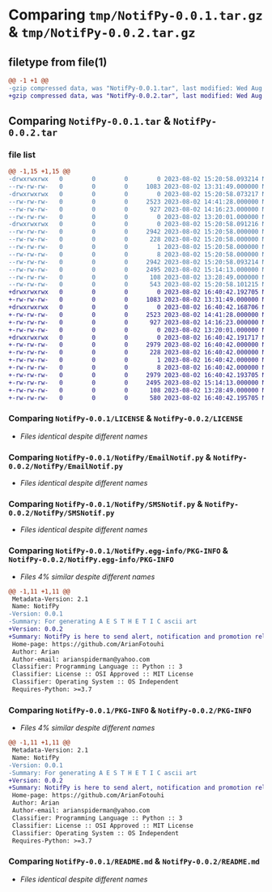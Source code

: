 # Comparing `tmp/NotifPy-0.0.1.tar.gz` & `tmp/NotifPy-0.0.2.tar.gz`

## filetype from file(1)

```diff
@@ -1 +1 @@
-gzip compressed data, was "NotifPy-0.0.1.tar", last modified: Wed Aug  2 15:20:58 2023, max compression
+gzip compressed data, was "NotifPy-0.0.2.tar", last modified: Wed Aug  2 16:40:42 2023, max compression
```

## Comparing `NotifPy-0.0.1.tar` & `NotifPy-0.0.2.tar`

### file list

```diff
@@ -1,15 +1,15 @@
-drwxrwxrwx   0        0        0        0 2023-08-02 15:20:58.093214 NotifPy-0.0.1/
--rw-rw-rw-   0        0        0     1083 2023-08-02 13:31:49.000000 NotifPy-0.0.1/LICENSE
-drwxrwxrwx   0        0        0        0 2023-08-02 15:20:58.073217 NotifPy-0.0.1/NotifPy/
--rw-rw-rw-   0        0        0     2523 2023-08-02 14:41:28.000000 NotifPy-0.0.1/NotifPy/EmailNotif.py
--rw-rw-rw-   0        0        0      927 2023-08-02 14:16:23.000000 NotifPy-0.0.1/NotifPy/SMSNotif.py
--rw-rw-rw-   0        0        0        0 2023-08-02 13:20:01.000000 NotifPy-0.0.1/NotifPy/__init__.py
-drwxrwxrwx   0        0        0        0 2023-08-02 15:20:58.091216 NotifPy-0.0.1/NotifPy.egg-info/
--rw-rw-rw-   0        0        0     2942 2023-08-02 15:20:58.000000 NotifPy-0.0.1/NotifPy.egg-info/PKG-INFO
--rw-rw-rw-   0        0        0      228 2023-08-02 15:20:58.000000 NotifPy-0.0.1/NotifPy.egg-info/SOURCES.txt
--rw-rw-rw-   0        0        0        1 2023-08-02 15:20:58.000000 NotifPy-0.0.1/NotifPy.egg-info/dependency_links.txt
--rw-rw-rw-   0        0        0        8 2023-08-02 15:20:58.000000 NotifPy-0.0.1/NotifPy.egg-info/top_level.txt
--rw-rw-rw-   0        0        0     2942 2023-08-02 15:20:58.093214 NotifPy-0.0.1/PKG-INFO
--rw-rw-rw-   0        0        0     2495 2023-08-02 15:14:13.000000 NotifPy-0.0.1/README.md
--rw-rw-rw-   0        0        0      108 2023-08-02 13:28:49.000000 NotifPy-0.0.1/pyproject.toml
--rw-rw-rw-   0        0        0      543 2023-08-02 15:20:58.101215 NotifPy-0.0.1/setup.cfg
+drwxrwxrwx   0        0        0        0 2023-08-02 16:40:42.192705 NotifPy-0.0.2/
+-rw-rw-rw-   0        0        0     1083 2023-08-02 13:31:49.000000 NotifPy-0.0.2/LICENSE
+drwxrwxrwx   0        0        0        0 2023-08-02 16:40:42.168706 NotifPy-0.0.2/NotifPy/
+-rw-rw-rw-   0        0        0     2523 2023-08-02 14:41:28.000000 NotifPy-0.0.2/NotifPy/EmailNotif.py
+-rw-rw-rw-   0        0        0      927 2023-08-02 14:16:23.000000 NotifPy-0.0.2/NotifPy/SMSNotif.py
+-rw-rw-rw-   0        0        0        0 2023-08-02 13:20:01.000000 NotifPy-0.0.2/NotifPy/__init__.py
+drwxrwxrwx   0        0        0        0 2023-08-02 16:40:42.191717 NotifPy-0.0.2/NotifPy.egg-info/
+-rw-rw-rw-   0        0        0     2979 2023-08-02 16:40:42.000000 NotifPy-0.0.2/NotifPy.egg-info/PKG-INFO
+-rw-rw-rw-   0        0        0      228 2023-08-02 16:40:42.000000 NotifPy-0.0.2/NotifPy.egg-info/SOURCES.txt
+-rw-rw-rw-   0        0        0        1 2023-08-02 16:40:42.000000 NotifPy-0.0.2/NotifPy.egg-info/dependency_links.txt
+-rw-rw-rw-   0        0        0        8 2023-08-02 16:40:42.000000 NotifPy-0.0.2/NotifPy.egg-info/top_level.txt
+-rw-rw-rw-   0        0        0     2979 2023-08-02 16:40:42.193705 NotifPy-0.0.2/PKG-INFO
+-rw-rw-rw-   0        0        0     2495 2023-08-02 15:14:13.000000 NotifPy-0.0.2/README.md
+-rw-rw-rw-   0        0        0      108 2023-08-02 13:28:49.000000 NotifPy-0.0.2/pyproject.toml
+-rw-rw-rw-   0        0        0      580 2023-08-02 16:40:42.195705 NotifPy-0.0.2/setup.cfg
```

### Comparing `NotifPy-0.0.1/LICENSE` & `NotifPy-0.0.2/LICENSE`

 * *Files identical despite different names*

### Comparing `NotifPy-0.0.1/NotifPy/EmailNotif.py` & `NotifPy-0.0.2/NotifPy/EmailNotif.py`

 * *Files identical despite different names*

### Comparing `NotifPy-0.0.1/NotifPy/SMSNotif.py` & `NotifPy-0.0.2/NotifPy/SMSNotif.py`

 * *Files identical despite different names*

### Comparing `NotifPy-0.0.1/NotifPy.egg-info/PKG-INFO` & `NotifPy-0.0.2/NotifPy.egg-info/PKG-INFO`

 * *Files 4% similar despite different names*

```diff
@@ -1,11 +1,11 @@
 Metadata-Version: 2.1
 Name: NotifPy
-Version: 0.0.1
-Summary: For generating A E S T H E T I C ascii art
+Version: 0.0.2
+Summary: NotifPy is here to send alert, notification and promotion related email and SMS
 Home-page: https://github.com/ArianFotouhi
 Author: Arian
 Author-email: arianspiderman@yahoo.com
 Classifier: Programming Language :: Python :: 3
 Classifier: License :: OSI Approved :: MIT License
 Classifier: Operating System :: OS Independent
 Requires-Python: >=3.7
```

### Comparing `NotifPy-0.0.1/PKG-INFO` & `NotifPy-0.0.2/PKG-INFO`

 * *Files 4% similar despite different names*

```diff
@@ -1,11 +1,11 @@
 Metadata-Version: 2.1
 Name: NotifPy
-Version: 0.0.1
-Summary: For generating A E S T H E T I C ascii art
+Version: 0.0.2
+Summary: NotifPy is here to send alert, notification and promotion related email and SMS
 Home-page: https://github.com/ArianFotouhi
 Author: Arian
 Author-email: arianspiderman@yahoo.com
 Classifier: Programming Language :: Python :: 3
 Classifier: License :: OSI Approved :: MIT License
 Classifier: Operating System :: OS Independent
 Requires-Python: >=3.7
```

### Comparing `NotifPy-0.0.1/README.md` & `NotifPy-0.0.2/README.md`

 * *Files identical despite different names*

